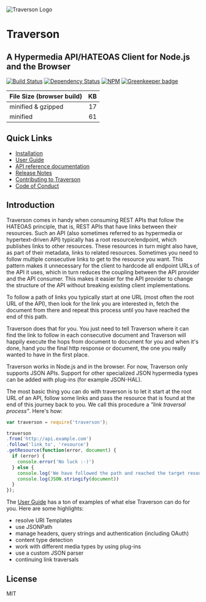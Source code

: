![Traverson Logo](https://raw.githubusercontent.com/traverson/traverson/master/misc/logo/traverson-logo.72dpi.png)

Traverson
=========

A Hypermedia API/HATEOAS Client for Node.js and the Browser
-----------------------------------------------------------

[![Build Status](https://img.shields.io/travis/com/traverson/traverson.svg?branch=master)](https://travis-ci.com/traverson/traverson)
[![Dependency Status](https://david-dm.org/traverson/traverson.png)](https://david-dm.org/traverson/traverson)
[![NPM](https://nodei.co/npm/traverson.png?downloads=true&stars=true)](https://nodei.co/npm/traverson/)
[![Greenkeeper badge](https://badges.greenkeeper.io/traverson/traverson.svg)](https://greenkeeper.io/)

| File Size (browser build) | KB |
|---------------------------|---:|
| minified & gzipped        | 17 |
| minified                  | 61 |


Quick Links
-----------

* [Installation](https://github.com/traverson/traverson/blob/master/user-guide.markdown#installation)
* [User Guide](https://github.com/traverson/traverson/blob/master/user-guide.markdown)
* [API reference documentation](https://github.com/traverson/traverson/blob/master/api.markdown)
* [Release Notes](https://github.com/traverson/traverson/blob/master/CHANGELOG.md)
* [Contributing to Traverson](https://github.com/traverson/traverson/blob/master/CONTRIBUTING.md)
* [Code of Conduct](https://github.com/traverson/traverson/blob/master/CODE_OF_CONDUCT.md)

Introduction
------------

Traverson comes in handy when consuming REST APIs that follow the HATEOAS principle, that is, REST APIs that have links between their resources. Such an API (also sometimes referred to as hypermedia or hypertext-driven API) typically has a root resource/endpoint, which publishes links to other resources. These resources in turn might also have, as part of their metadata, links to related resources. Sometimes you need to follow multiple consecutive links to get to the resource you want. This pattern makes it unnecessary for the client to hardcode all endpoint URLs of the API it uses, which in turn reduces the coupling between the API provider and the API consumer. This makes it easier for the API provider to change the structure of the API without breaking existing client implementations.

To follow a path of links you typically start at one URL (most often the root URL of the API), then look for the link you are interested in, fetch the document from there and repeat this process until you have reached the end of this path.

Traverson does that for you. You just need to tell Traverson where it can find the link to follow in each consecutive document and Traverson will happily execute the hops from document to document for you and when it's done, hand you the final http response or document, the one you really wanted to have in the first place.

Traverson works in Node.js and in the browser. For now, Traverson only supports JSON APIs. Support for other specialized JSON hypermedia types can be added with plug-ins (for example JSON-HAL).


The most basic thing you can do with traverson is to let it start at the root URL of an API, follow some links and pass the resource that is found at the end of this journey back to you. We call this procedure a *"link traversal process"*. Here's how:

```javascript
var traverson = require('traverson');

traverson
.from('http://api.example.com')
.follow('link_to', 'resource')
.getResource(function(error, document) {
  if (error) {
    console.error('No luck :-)')
  } else {
    console.log('We have followed the path and reached the target resource.')
    console.log(JSON.stringify(document))
  }
});
```

The [User Guide](https://github.com/traverson/traverson/blob/master/user-guide.markdown) has a ton of examples of what else Traverson can do for you. Here are some highlights:

* resolve URI Templates
* use JSONPath
* manage headers, query strings and authentication (including OAuth)
* content type detection
* work with different media types by using plug-ins
* use a custom JSON parser
* continuing link traversals

License
-------

MIT
